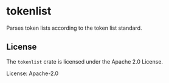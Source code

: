 # tokenlist

Parses token lists according to the token list standard.

## License

The `tokenlist` crate is licensed under the Apache 2.0 License.

License: Apache-2.0
